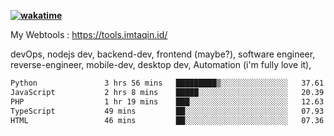 **[![wakatime](https://wakatime.com/badge/user/87646243-158a-4241-a3cb-668e1fa2dbb8.svg)](https://wakatime.com/@87646243-158a-4241-a3cb-668e1fa2dbb8?style=plastic)**


My Webtools : https://tools.imtaqin.id/


devOps, nodejs dev, backend-dev, frontend (maybe?), software engineer, reverse-engineer, mobile-dev, desktop dev, Automation (i'm fully love it), 

<!--START_SECTION:waka-->

```txt
Python               3 hrs 56 mins   █████████▒░░░░░░░░░░░░░░░   37.61 %
JavaScript           2 hrs 8 mins    █████░░░░░░░░░░░░░░░░░░░░   20.39 %
PHP                  1 hr 19 mins    ███░░░░░░░░░░░░░░░░░░░░░░   12.63 %
TypeScript           49 mins         ██░░░░░░░░░░░░░░░░░░░░░░░   07.93 %
HTML                 46 mins         ██░░░░░░░░░░░░░░░░░░░░░░░   07.36 %
```

<!--END_SECTION:waka-->
